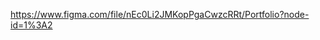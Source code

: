 https://www.figma.com/file/nEc0Li2JMKopPgaCwzcRRt/Portfolio?node-id=1%3A2

[preview]:(https://yauheni5.github.io/second-project/)
